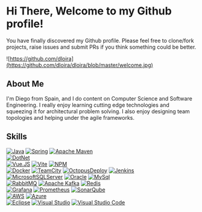# Hi There, Welcome to my Github profile!
You have finally discovered my Github profile.
Please feel free to clone/fork projects, raise issues and submit PRs if you think something could be better.

![https://github.com/dloira](https://github.com/dloira/dloira/blob/master/welcome.jpg)

## About Me
I'm Diego from Spain, and I do content on Computer Science and Software Engineering. I really enjoy learning cutting edge technologies and squeezing it for architectural problem solving. I also enjoy designing team topologies and helping under the agile frameworks. 

## Skills
[![Java](https://img.shields.io/badge/java-%23ED8B00.svg?style=for-the-badge&logo=openjdk&logoColor=white)]()
[![Spring](https://img.shields.io/badge/spring-%236DB33F.svg?style=for-the-badge&logo=spring&logoColor=white)]()
[![Apache Maven](https://img.shields.io/badge/Apache%20Maven-C71A36?style=for-the-badge&logo=Apache%20Maven&logoColor=white)]()
<br>
[![DotNet](https://img.shields.io/badge/Dotnet-512BD4?style=for-the-badge&logo=dotnet&logoColor=white&labelColor=101010)]()
<br>
[![Vue.JS](https://img.shields.io/badge/Vue.JS-4FC08D?style=for-the-badge&logo=vue.js&logoColor=white&labelColor=101010)]()
[![Vite](https://img.shields.io/badge/vite-%23646CFF.svg?style=for-the-badge&logo=vite&logoColor=white)]()
[![NPM](https://img.shields.io/badge/NPM-%23CB3837.svg?style=for-the-badge&logo=npm&logoColor=white)]()
<br>
[![Docker](https://img.shields.io/badge/Docker-2496ED?style=for-the-badge&logo=docker&logoColor=white&labelColor=101010)]()
[![TeamCity](https://img.shields.io/badge/TeamCity-000000?style=for-the-badge&logo=teamcity&logoColor=white&labelColor=101010)]()
[![OctopusDeploy](https://img.shields.io/badge/OctopusDeploy-2F93E0?style=for-the-badge&logo=octopusdeploy&logoColor=white&labelColor=101010)]()
[![Jenkins](https://img.shields.io/badge/Jenkins-D24939?style=for-the-badge&logo=jenkins&logoColor=white&labelColor=101010)]()
<br>
[![MicrosoftSQLServer](https://img.shields.io/badge/Microsoft%20SQL%20Server-CC2927?style=for-the-badge&logo=microsoft%20sql%20server&logoColor=white)]()
[![Oracle](https://img.shields.io/badge/Oracle-F80000?style=for-the-badge&logo=oracle&logoColor=white)]()
[![MySql](https://img.shields.io/badge/MySql-4479A1?style=for-the-badge&logo=mysql&logoColor=white&labelColor=101010)]()
<br>
[![RabbitMQ](https://img.shields.io/badge/Rabbitmq-FF6600?style=for-the-badge&logo=rabbitmq&logoColor=white)]()
[![Apache Kafka](https://img.shields.io/badge/Apache%20Kafka-000?style=for-the-badge&logo=apachekafka)]()
[![Redis](https://img.shields.io/badge/redis-%23DD0031.svg?style=for-the-badge&logo=redis&logoColor=white)]()
<br>
[![Grafana](https://img.shields.io/badge/grafana-%23F46800.svg?style=for-the-badge&logo=grafana&logoColor=white)]()
[![Prometheus](https://img.shields.io/badge/Prometheus-E6522C?style=for-the-badge&logo=Prometheus&logoColor=white)]()
[![SonarQube](https://img.shields.io/badge/SonarQube-black?style=for-the-badge&logo=sonarqube&logoColor=4E9BCD)]()
<br>
[![AWS](https://img.shields.io/badge/AWS-%23FF9900.svg?style=for-the-badge&logo=amazon-aws&logoColor=white)]()
[![Azure](https://img.shields.io/badge/azure-%230072C6.svg?style=for-the-badge&logo=microsoftazure&logoColor=white)]()
<br>
[![Eclipse](https://img.shields.io/badge/Eclipse-FE7A16.svg?style=for-the-badge&logo=Eclipse&logoColor=white)]()
[![Visual Studio](https://img.shields.io/badge/Visual%20Studio-5C2D91.svg?style=for-the-badge&logo=visual-studio&logoColor=white)]()
[![Visual Studio Code](https://img.shields.io/badge/Visual%20Studio%20Code-0078d7.svg?style=for-the-badge&logo=visual-studio-code&logoColor=white)]()

